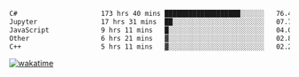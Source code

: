 <!--START_SECTION:waka-->

```txt
C#                     173 hrs 40 mins ███████████████████░░░░░░   76.44 %
Jupyter                17 hrs 31 mins  ██░░░░░░░░░░░░░░░░░░░░░░░   07.71 %
JavaScript             9 hrs 11 mins   █░░░░░░░░░░░░░░░░░░░░░░░░   04.04 %
Other                  6 hrs 21 mins   ▓░░░░░░░░░░░░░░░░░░░░░░░░   02.80 %
C++                    5 hrs 11 mins   ▓░░░░░░░░░░░░░░░░░░░░░░░░   02.28 %
```

<!--END_SECTION:waka-->
[![wakatime](https://wakatime.com/badge/user/6c2f442e-41b4-42e3-bc06-d5d8203ad1da.svg)](https://wakatime.com/@6c2f442e-41b4-42e3-bc06-d5d8203ad1da)
